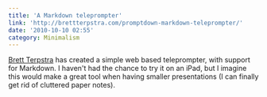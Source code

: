 ```yaml
---
title: 'A Markdown teleprompter'
link: 'http://brettterpstra.com/promptdown-markdown-teleprompter/'
date: '2010-10-10 02:55'
category: Minimalism
---
```


[Brett Terpstra](http://brettterpstra.com) has created a simple web based teleprompter, with support for Markdown. I haven't had the chance to try it on an iPad, but I imagine this would make a great tool when having smaller presentations (I can finally get rid of cluttered paper notes).
